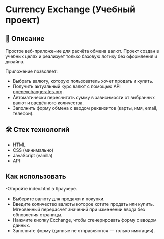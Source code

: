 # Currency Exchange (Учебный проект)

## 📌 Описание

Простое веб-приложение для расчёта обмена валют. Проект создан в учебных целях и реализует только базовую логику без оформления и дизайна.

Приложение позволяет:

- Выбрать валюту, которую пользователь хочет продать и купить.
- Получить актуальный курс валют с помощью API [openexchangerates.org](https://openexchangerates.org/).
- Автоматически пересчитать сумму в зависимости от выбранных валют и введённого количества.
- Заполнить форму обмена с вводом реквизитов (карты, имя, email, телефон). 

## 🛠️ Стек технологий

- HTML
- CSS (минимально)
- JavaScript (vanilla)
- API

## Как использовать
-Откройте index.html в браузере.
- Выберите валюту для продажи и покупки.
- Введите количество валюты которое хотите продать или купить. Мгновенный перерасчёт значений при изменении ввода без обновления страницы.
- Нажмите кнопку Exchange, чтобы сгенерировать форму с вводом данных.
- Заполните форму (данные не отправляются — только имитация).
